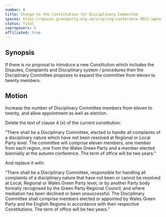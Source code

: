 ```yaml
---
number: 8
title: Change to the Constitution for Disciplinary Committee
spaces: https://spaces.greenparty.org.uk/s/spring-conference-2021-agenda-forum2/?contentId=77986
status: final
coproposers: 5
affiliated: true
---
```

## Synopsis

If there is no proposal to introduce a new Constitution which includes the Disputes, Complaints and Disciplinary system / procedures then the Disciplinary Committee proposes to expand the committee from eleven to twenty members.

## Motion

Increase the number of Disciplinary Committee members from eleven to twenty, and allow appointment as well as election.

Delete the text of clause 4 (x) of the current constitution:

“There shall be a Disciplinary Committee, elected to handle all complaints of a disciplinary nature which have not been resolved at Regional or Local Party level. The committee will comprise eleven members, one member from each region, one from the Wales Green Party and a member elected biennially at the autumn conference. The term of office will be two years.”

And replace it with:

“There shall be a Disciplinary Committee, responsible for handling all complaints of a disciplinary nature that have not been or cannot be resolved at Local, Regional or Wales Green Party level, or by another Party body formally recognised by the Green Party Regional Council, and where mediation has been declined or been unsuccessful. The Disciplinary Committee shall comprise members elected or appointed by Wales Green Party and the English Regions in accordance with their respective Constitutions. The term of office will be two years.”
